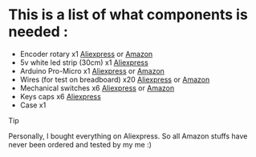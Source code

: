 # This is a list of what components is needed : 

- Encoder rotary x1 [Aliexpress](https://s.click.aliexpress.com/e/_DdUFudF) or [Amazon](https://www.amazon.fr/Encodeur-Rotatif-Encodeurs-Rotatifs-Encoder/dp/B0BXLCDYW3/)
- 5v white led strip (30cm) x1 [Aliexpress](https://s.click.aliexpress.com/e/_DCcJ9ev) 
- Arduino Pro-Micro x1 [Aliexpress](https://s.click.aliexpress.com/e/_DCA8rBx) or [Amazon](https://www.amazon.fr/DUBEUYEW-Module-Microcontr%C3%B4leur-Atmega32U4-Arduino/dp/B0CNR1X3YY/)
- Wires (for test on breadboard) x20 [Aliexpress](https://s.click.aliexpress.com/e/_Den4UXJ) or [Amazon](https://www.amazon.fr/Elegoo-Breadboard-Femelle-Longueur-Arduino/dp/B01JD5WCG2/)
- Mechanical switches x6 [Aliexpress](https://s.click.aliexpress.com/e/_DFiIKN7) or [Amazon](https://www.amazon.fr/Cherry-Commutateurs-Clavier-m%C3%A9caniques-Remplacement/dp/B08SK47VDX/)
- Keys caps x6 [Aliexpress](https://s.click.aliexpress.com/e/_DmgJcUt)
- Case x1

> [!TIP]
> Personally, I bought everything on Aliexpress. So all Amazon stuffs have never been ordered and tested by my me :)
